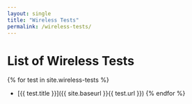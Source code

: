 ```yaml
---
layout: single
title: "Wireless Tests"
permalink: /wireless-tests/
---
```


# List of Wireless Tests

{% for test in site.wireless-tests %}
- [{{ test.title }}]({{ site.baseurl }}{{ test.url }})
{% endfor %}
